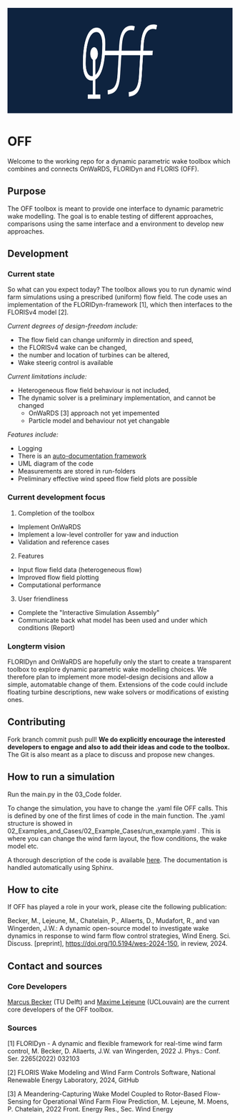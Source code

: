 <p align="center">
  <img width="880" height="240" src="https://github.com/TUDelft-DataDrivenControl/OFF/blob/main/99_Design/01_Logo/OFF_Logo_wide.png">
</p>

# OFF
Welcome to the working repo for a dynamic parametric wake toolbox which combines and connects OnWaRDS, FLORIDyn and FLORIS (OFF).
## Purpose
The OFF toolbox is meant to provide one interface to dynamic parametric wake modelling. The goal is to enable testing of different approaches, comparisons using the same interface and a environment to develop new approaches.

## Development
### Current state
So what can you expect today?
The toolbox allows you to run dynamic wind farm simulations using a prescribed (uniform) flow field. The code uses an implementation of the FLORIDyn-framework \[1\], which then interfaces to the FLORISv4 model \[2\].

*Current degrees of design-freedom include:*
- The flow field can change uniformly in direction and speed, 
- the FLORISv4 wake can be changed, 
- the number and location of turbines can be altered,
- Wake steerig control is available

*Current limitations include:*
- Heterogeneous flow field behaviour is not included,
- The dynamic solver is a preliminary implementation, and cannot be changed
  -  OnWaRDS \[3\] approach not yet impemented
  -  Particle model and behaviour not yet changable

*Features include:*
- Logging
- There is an [auto-documentation framework](https://tudelft-datadrivencontrol.github.io/OFF/)
- UML diagram of the code
- Measurements are stored in run-folders
- Preliminary effective wind speed flow field plots are possible

### Current development focus
1. Completion of the toolbox
  - Implement OnWaRDS
  - Implement a low-level controller for yaw and induction
  - Validation and reference cases
2. Features
  - Input flow field data (heterogeneous flow)
  - Improved flow field plotting
  - Computational performance
3. User friendliness
  - Complete the "Interactive Simulation Assembly"
  - Communicate back what model has been used and under which conditions (Report)

### Longterm vision
FLORIDyn and OnWaRDS are hopefully only the start to create a transparent toolbox to explore dynamic parametric wake modelling choices. We therefore plan to implement more model-design decisions and allow a simple, automatable change of them.
Extensions of the code could include floating turbine descriptions, new wake solvers or modifications of existing ones.

## Contributing
Fork branch commit push pull!
**We do explicitly encourage the interested developers to engage and also to add their ideas and code to the toolbox.**
The Git is also meant as a place to discuss and propose new changes.

## How to run a simulation
Run the main.py in the 03_Code folder.

To change the simulation, you have to change the .yaml file OFF calls. This is defined by one of the first limes of code in the main function. The .yaml structure is showed in 02_Examples_and_Cases/02_Example_Cases/run_example.yaml . This is where you can change the wind farm layout, the flow conditions, the wake model etc.

A thorough description of the code is available [here](https://tudelft-datadrivencontrol.github.io/OFF/). The documentation is handled automatically using Sphinx.

## How to cite
If OFF has played a role in your work, please cite the following publication:

Becker, M., Lejeune, M., Chatelain, P., Allaerts, D., Mudafort, R., and van Wingerden, J.W.: A dynamic open-source model to investigate wake dynamics in response to wind farm flow control strategies, Wind Energ. Sci. Discuss. [preprint], https://doi.org/10.5194/wes-2024-150, in review, 2024.


## Contact and sources
### Core Developers
[Marcus Becker](https://www.tudelft.nl/staff/marcus.becker/?cHash=4e16fc5842bde9873a2a322dcbc17453) (TU Delft) and 
[Maxime Lejeune](https://uclouvain.be/fr/repertoires/maxime.lejeune) (UCLouvain) are the current core developers of the OFF toolbox.
### Sources
\[1\] FLORIDyn - A dynamic and flexible framework for real-time wind farm control, M. Becker, D. Allaerts, J.W. van Wingerden, 2022 J. Phys.: Conf. Ser. 2265(2022) 032103

\[2\] FLORIS Wake Modeling and Wind Farm Controls Software, National Renewable Energy Laboratory, 2024, GitHub

\[3\] A Meandering-Capturing Wake Model Coupled to Rotor-Based Flow-Sensing for Operational Wind Farm Flow Prediction, M. Lejeune, M. Moens, P. Chatelain, 2022 Front. Energy Res., Sec. Wind Energy
